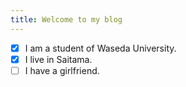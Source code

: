 ```yaml
---
title: Welcome to my blog
---
```


- [x] I am a student of Waseda University.
- [x] I live in Saitama.
- [ ] I have a girlfriend.
